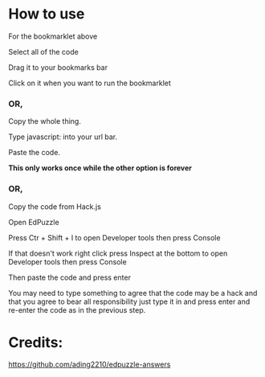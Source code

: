 # How to use

For the bookmarklet above

Select all of the code

Drag it to your bookmarks bar

Click on it when you want to run the bookmarklet

### OR,

Copy the whole thing.

Type javascript: into your url bar.

Paste the code.

**This only works once while the other option is forever**

### OR,

Copy the code from Hack.js

Open EdPuzzle

Press Ctr + Shift + I to open Developer tools then press Console

If that doesn't work right click press Inspect at the bottom to open Developer tools then press Console

Then paste the code and press enter

You may need to type something to agree that the code may be a hack and that you agree to bear all responsibility just type it in and press enter and re-enter the code as in the previous step.

# Credits:

https://github.com/ading2210/edpuzzle-answers
